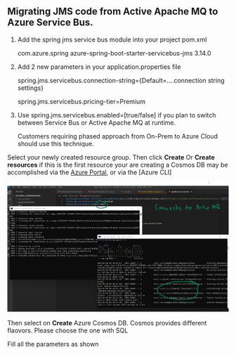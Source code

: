 ## Migrating JMS code from Active Apache MQ to Azure Service Bus.

1) Add the spring jms service bus module into your project pom.xml

    <!-- Azure Service Bus -->
	<dependency>
    	<groupId>com.azure.spring</groupId>
    	<artifactId>azure-spring-boot-starter-servicebus-jms</artifactId>
    	<version>3.14.0</version>
	</dependency> 
    
2) Add 2 new parameters in your application.properties file

	spring.jms.servicebus.connection-string={Default=....connection string settings}

	spring.jms.servicebus.pricing-tier=Premium

3) Use spring.jms.servicebus.enabled=[true/false] 
if you plan to switch between Service Bus or Active Apache MQ at runtime.
	
	Customers requiring phased approach from On-Prem to Azure Cloud should use this technique.
	
	

Select your newly created resource group. Then click **Create** Or **Create resources** if this is the first resource your are creating
a Cosmos DB may be accomplished via the [Azure Portal](https://docs.microsoft.com/en-us/azure/cosmos-db/create-cosmosdb-resources-portal), or via the [Azure CLI]


<img src="images/Code-Connects-To-Active-MQ.png">

Then select on **Create** Azure Cosmos DB. Cosmos provides different flaovors. Please choose the one with SQL

Fill all the parameters as shown
